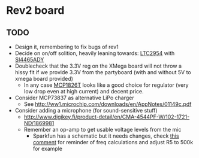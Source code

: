 # Rev2 board

## TODO

  * Design it, remembering to fix bugs of rev1
  * Decide on on/off solition, heavily leaning towards: [LTC2954](http://www.digikey.fi/product-detail/en/LTC2954CTS8-2%23TRMPBF/LTC2954CTS8-2%23TRMPBFCT-ND/1232682) with [SI4465ADY](http://www.digikey.fi/product-detail/en/SI4465ADY-T1-E3/SI4465ADY-T1-E3CT-ND/1656942)
  * Doublecheck that the 3.3V reg on the XMega board will not throw a hissy fit if  we provide 3.3V from the partyboard (with and without 5V to xmega board provided)
    * In any case [MCP1826T](http://www.digikey.fi/product-detail/en/MCP1826T-3302E%2FDC/MCP1826T-3302E%2FDCCT-ND/1776943) looks like a good choice for regulator (very low drop even at high current) and decent price.
  * Consider MCP73837 as alternative LiPo charger
    * See http://ww1.microchip.com/downloads/en/AppNotes/01149c.pdf
  * Consider adding a microphone (for sound-sensitive stuff)
    * http://www.digikey.fi/product-detail/en/CMA-4544PF-W/102-1721-ND/1869981
    * Remember an op-amp to get usable voltage levels from the mic
      * Sparkfun has a schematic but it needs changes, check [this comment](https://www.sparkfun.com/products/9964#comment-4f47af0dce395f4713000000) for reminder of freq calculations and adjust R5 to 500k for example
